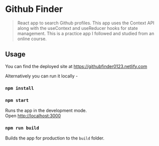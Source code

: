 # Github Finder

> React app to search Github profiles. This app uses the Context API along with the useContext and useReducer hooks for state management. This is a practice app I followed and studied from an online course.

## Usage
You can find the deployed site at https://githubfinder0123.netlify.com

Alternatively you can run it locally - 

### `npm install`

### `npm start`

Runs the app in the development mode.<br>
Open [http://localhost:3000](http://localhost:3000)

### `npm run build`

Builds the app for production to the `build` folder.<br>

